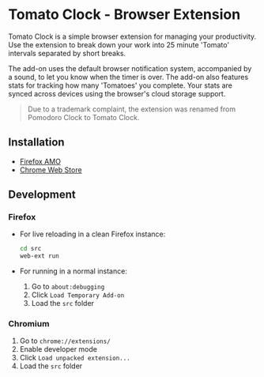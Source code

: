 # Tomato Clock - Browser Extension

Tomato Clock is a simple browser extension for managing your productivity. Use the extension to break down your work into 25 minute 'Tomato' intervals separated by short breaks.

The add-on uses the default browser notification system, accompanied by a sound, to let you know when the timer is over. The add-on also features stats for tracking how many 'Tomatoes' you complete. Your stats are synced across devices using the browser's cloud storage support.

> Due to a trademark complaint, the extension was renamed from Pomodoro Clock to Tomato Clock.

## Installation

- [Firefox AMO](https://addons.mozilla.org/en-US/firefox/addon/tomato-clock/)
- [Chrome Web Store](https://chrome.google.com/webstore/detail/tomato-clock/enemipdanmallpjakiehedcgjmibjihj)

## Development

### Firefox

- For live reloading in a clean Firefox instance:

  ```sh
  cd src
  web-ext run
  ```

- For running in a normal instance:

  1. Go to `about:debugging`
  2. Click `Load Temporary Add-on`
  3. Load the `src` folder

### Chromium

1. Go to `chrome://extensions/`
2. Enable developer mode
3. Click `Load unpacked extension...`
4. Load the `src` folder
